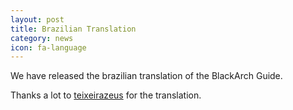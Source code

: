```yaml
---
layout: post
title: Brazilian Translation
category: news
icon: fa-language
---
```


We have released the brazilian translation of the BlackArch Guide.

Thanks a lot to [teixeirazeus](https://twitter.com/teixeirazeus) for the translation.